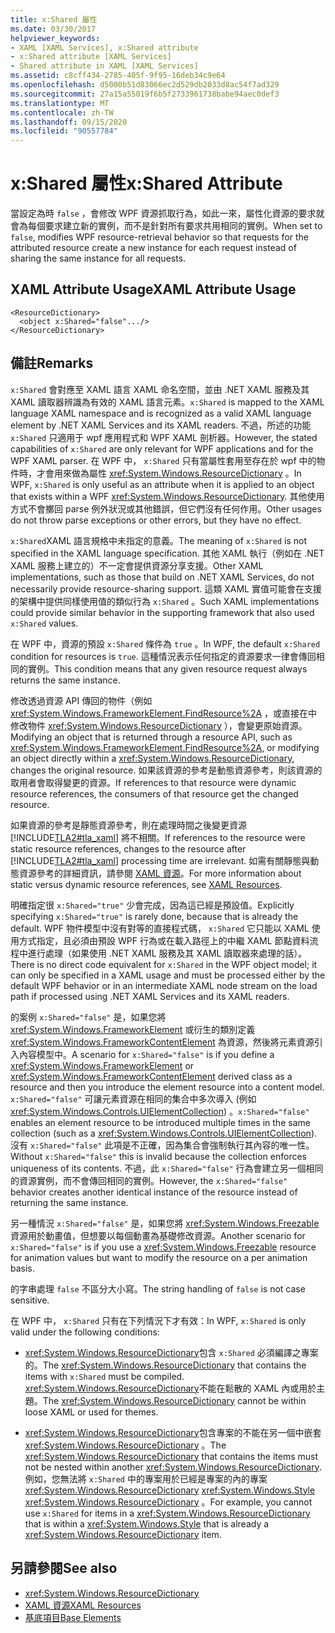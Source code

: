 ```yaml
---
title: x:Shared 屬性
ms.date: 03/30/2017
helpviewer_keywords:
- XAML [XAML Services], x:Shared attribute
- x:Shared attribute [XAML Services]
- Shared attribute in XAML [XAML Services]
ms.assetid: c8cff434-2785-405f-9f95-16deb34c9e64
ms.openlocfilehash: d5000b51d83066ec2d529db2033d8ac54f7ad329
ms.sourcegitcommit: 27a15a55019f6b5f2733961738babe94aec0def3
ms.translationtype: MT
ms.contentlocale: zh-TW
ms.lasthandoff: 09/15/2020
ms.locfileid: "90557784"
---
```

# <a name="xshared-attribute"></a><span data-ttu-id="950c5-102">x:Shared 屬性</span><span class="sxs-lookup"><span data-stu-id="950c5-102">x:Shared Attribute</span></span>

<span data-ttu-id="950c5-103">當設定為時 `false` ，會修改 WPF 資源抓取行為，如此一來，屬性化資源的要求就會為每個要求建立新的實例，而不是針對所有要求共用相同的實例。</span><span class="sxs-lookup"><span data-stu-id="950c5-103">When set to `false`, modifies WPF resource-retrieval behavior so that requests for the attributed resource create a new instance for each request instead of sharing the same instance for all requests.</span></span>

## <a name="xaml-attribute-usage"></a><span data-ttu-id="950c5-104">XAML Attribute Usage</span><span class="sxs-lookup"><span data-stu-id="950c5-104">XAML Attribute Usage</span></span>

```xaml
<ResourceDictionary>
  <object x:Shared="false".../>
</ResourceDictionary>
```

## <a name="remarks"></a><span data-ttu-id="950c5-105">備註</span><span class="sxs-lookup"><span data-stu-id="950c5-105">Remarks</span></span>

<span data-ttu-id="950c5-106">`x:Shared` 會對應至 XAML 語言 XAML 命名空間，並由 .NET XAML 服務及其 XAML 讀取器辨識為有效的 XAML 語言元素。</span><span class="sxs-lookup"><span data-stu-id="950c5-106">`x:Shared` is mapped to the XAML language XAML namespace and is recognized as a valid XAML language element by .NET XAML Services and its XAML readers.</span></span> <span data-ttu-id="950c5-107">不過，所述的功能 `x:Shared` 只適用于 wpf 應用程式和 WPF XAML 剖析器。</span><span class="sxs-lookup"><span data-stu-id="950c5-107">However, the stated capabilities of `x:Shared` are only relevant for WPF applications and for the WPF XAML parser.</span></span> <span data-ttu-id="950c5-108">在 WPF 中， `x:Shared` 只有當屬性套用至存在於 wpf 中的物件時，才會用來做為屬性 <xref:System.Windows.ResourceDictionary> 。</span><span class="sxs-lookup"><span data-stu-id="950c5-108">In WPF, `x:Shared` is only useful as an attribute when it is applied to an object that exists within a WPF <xref:System.Windows.ResourceDictionary>.</span></span> <span data-ttu-id="950c5-109">其他使用方式不會擲回 parse 例外狀況或其他錯誤，但它們沒有任何作用。</span><span class="sxs-lookup"><span data-stu-id="950c5-109">Other usages do not throw parse exceptions or other errors, but they have no effect.</span></span>

<span data-ttu-id="950c5-110">`x:Shared`XAML 語言規格中未指定的意義。</span><span class="sxs-lookup"><span data-stu-id="950c5-110">The meaning of `x:Shared` is not specified in the XAML language specification.</span></span> <span data-ttu-id="950c5-111">其他 XAML 執行（例如在 .NET XAML 服務上建立的）不一定會提供資源分享支援。</span><span class="sxs-lookup"><span data-stu-id="950c5-111">Other XAML implementations, such as those that build on .NET XAML Services, do not necessarily provide resource-sharing support.</span></span> <span data-ttu-id="950c5-112">這類 XAML 實值可能會在支援的架構中提供同樣使用值的類似行為 `x:Shared` 。</span><span class="sxs-lookup"><span data-stu-id="950c5-112">Such XAML implementations could provide similar behavior in the supporting framework that also used `x:Shared` values.</span></span>

<span data-ttu-id="950c5-113">在 WPF 中，資源的預設 `x:Shared` 條件為 `true` 。</span><span class="sxs-lookup"><span data-stu-id="950c5-113">In WPF, the default `x:Shared` condition for resources is `true`.</span></span> <span data-ttu-id="950c5-114">這種情況表示任何指定的資源要求一律會傳回相同的實例。</span><span class="sxs-lookup"><span data-stu-id="950c5-114">This condition means that any given resource request always returns the same instance.</span></span>

<span data-ttu-id="950c5-115">修改透過資源 API 傳回的物件（例如 <xref:System.Windows.FrameworkElement.FindResource%2A> ，或直接在中修改物件 <xref:System.Windows.ResourceDictionary> ），會變更原始資源。</span><span class="sxs-lookup"><span data-stu-id="950c5-115">Modifying an object that is returned through a resource API, such as <xref:System.Windows.FrameworkElement.FindResource%2A>, or modifying an object directly within a <xref:System.Windows.ResourceDictionary>, changes the original resource.</span></span> <span data-ttu-id="950c5-116">如果該資源的參考是動態資源參考，則該資源的取用者會取得變更的資源。</span><span class="sxs-lookup"><span data-stu-id="950c5-116">If references to that resource were dynamic resource references, the consumers of that resource get the changed resource.</span></span>

<span data-ttu-id="950c5-117">如果資源的參考是靜態資源參考，則在處理時間之後變更資源 [!INCLUDE[TLA2#tla_xaml](../../../includes/tla2sharptla-xaml-md.md)] 將不相關。</span><span class="sxs-lookup"><span data-stu-id="950c5-117">If references to the resource were static resource references, changes to the resource after [!INCLUDE[TLA2#tla_xaml](../../../includes/tla2sharptla-xaml-md.md)] processing time are irrelevant.</span></span> <span data-ttu-id="950c5-118">如需有關靜態與動態資源參考的詳細資訊，請參閱 [XAML 資源](../fundamentals/xaml-resources-define.md)。</span><span class="sxs-lookup"><span data-stu-id="950c5-118">For more information about static versus dynamic resource references, see [XAML Resources](../fundamentals/xaml-resources-define.md).</span></span>

<span data-ttu-id="950c5-119">明確指定很 `x:Shared="true"` 少會完成，因為這已經是預設值。</span><span class="sxs-lookup"><span data-stu-id="950c5-119">Explicitly specifying `x:Shared="true"` is rarely done, because that is already the default.</span></span> <span data-ttu-id="950c5-120">WPF 物件模型中沒有對等的直接程式碼， `x:Shared` 它只能以 XAML 使用方式指定，且必須由預設 WPF 行為或在載入路徑上的中繼 XAML 節點資料流程中進行處理（如果使用 .NET XAML 服務及其 XAML 讀取器來處理的話）。</span><span class="sxs-lookup"><span data-stu-id="950c5-120">There is no direct code equivalent for `x:Shared` in the WPF object model; it can only be specified in a XAML usage and must be processed either by the default WPF behavior or in an intermediate XAML node stream on the load path if processed using .NET XAML Services and its XAML readers.</span></span>

<span data-ttu-id="950c5-121">的案例 `x:Shared="false"` 是，如果您將 <xref:System.Windows.FrameworkElement> 或衍生的類別定義 <xref:System.Windows.FrameworkContentElement> 為資源，然後將元素資源引入內容模型中。</span><span class="sxs-lookup"><span data-stu-id="950c5-121">A scenario for `x:Shared="false"` is if you define a <xref:System.Windows.FrameworkElement> or <xref:System.Windows.FrameworkContentElement> derived class as a resource and then you introduce the element resource into a content model.</span></span> <span data-ttu-id="950c5-122">`x:Shared="false"` 可讓元素資源在相同的集合中多次導入 (例如 <xref:System.Windows.Controls.UIElementCollection>) 。</span><span class="sxs-lookup"><span data-stu-id="950c5-122">`x:Shared="false"` enables an element resource to be introduced multiple times in the same collection (such as a <xref:System.Windows.Controls.UIElementCollection>).</span></span> <span data-ttu-id="950c5-123">沒有 `x:Shared="false"` 此項是不正確，因為集合會強制執行其內容的唯一性。</span><span class="sxs-lookup"><span data-stu-id="950c5-123">Without `x:Shared="false"` this is invalid because the collection enforces uniqueness of its contents.</span></span> <span data-ttu-id="950c5-124">不過，此 `x:Shared="false"` 行為會建立另一個相同的資源實例，而不會傳回相同的實例。</span><span class="sxs-lookup"><span data-stu-id="950c5-124">However, the `x:Shared="false"` behavior creates another identical instance of the resource instead of returning the same instance.</span></span>

<span data-ttu-id="950c5-125">另一種情況 `x:Shared="false"` 是，如果您將 <xref:System.Windows.Freezable> 資源用於動畫值，但想要以每個動畫為基礎修改資源。</span><span class="sxs-lookup"><span data-stu-id="950c5-125">Another scenario for `x:Shared="false"` is if you use a <xref:System.Windows.Freezable> resource for animation values but want to modify the resource on a per animation basis.</span></span>

<span data-ttu-id="950c5-126">的字串處理 `false` 不區分大小寫。</span><span class="sxs-lookup"><span data-stu-id="950c5-126">The string handling of `false` is not case sensitive.</span></span>

<span data-ttu-id="950c5-127">在 WPF 中， `x:Shared` 只有在下列情況下才有效：</span><span class="sxs-lookup"><span data-stu-id="950c5-127">In WPF, `x:Shared` is only valid under the following conditions:</span></span>

- <span data-ttu-id="950c5-128"><xref:System.Windows.ResourceDictionary>包含 `x:Shared` 必須編譯之專案的。</span><span class="sxs-lookup"><span data-stu-id="950c5-128">The <xref:System.Windows.ResourceDictionary> that contains the items with `x:Shared` must be compiled.</span></span> <span data-ttu-id="950c5-129"><xref:System.Windows.ResourceDictionary>不能在鬆散的 XAML 內或用於主題。</span><span class="sxs-lookup"><span data-stu-id="950c5-129">The <xref:System.Windows.ResourceDictionary> cannot be within loose XAML or used for themes.</span></span>

- <span data-ttu-id="950c5-130"><xref:System.Windows.ResourceDictionary>包含專案的不能在另一個中嵌套 <xref:System.Windows.ResourceDictionary> 。</span><span class="sxs-lookup"><span data-stu-id="950c5-130">The <xref:System.Windows.ResourceDictionary> that contains the items must not be nested within another <xref:System.Windows.ResourceDictionary>.</span></span> <span data-ttu-id="950c5-131">例如，您無法將 `x:Shared` 中的專案用於已經是專案的內的專案 <xref:System.Windows.ResourceDictionary> <xref:System.Windows.Style> <xref:System.Windows.ResourceDictionary> 。</span><span class="sxs-lookup"><span data-stu-id="950c5-131">For example, you cannot use `x:Shared` for items in a <xref:System.Windows.ResourceDictionary> that is within a <xref:System.Windows.Style> that is already a <xref:System.Windows.ResourceDictionary> item.</span></span>

## <a name="see-also"></a><span data-ttu-id="950c5-132">另請參閱</span><span class="sxs-lookup"><span data-stu-id="950c5-132">See also</span></span>

- <xref:System.Windows.ResourceDictionary>
- [<span data-ttu-id="950c5-133">XAML 資源</span><span class="sxs-lookup"><span data-stu-id="950c5-133">XAML Resources</span></span>](../fundamentals/xaml-resources-define.md)
- [<span data-ttu-id="950c5-134">基底項目</span><span class="sxs-lookup"><span data-stu-id="950c5-134">Base Elements</span></span>](/dotnet/desktop/wpf/advanced/base-elements)
